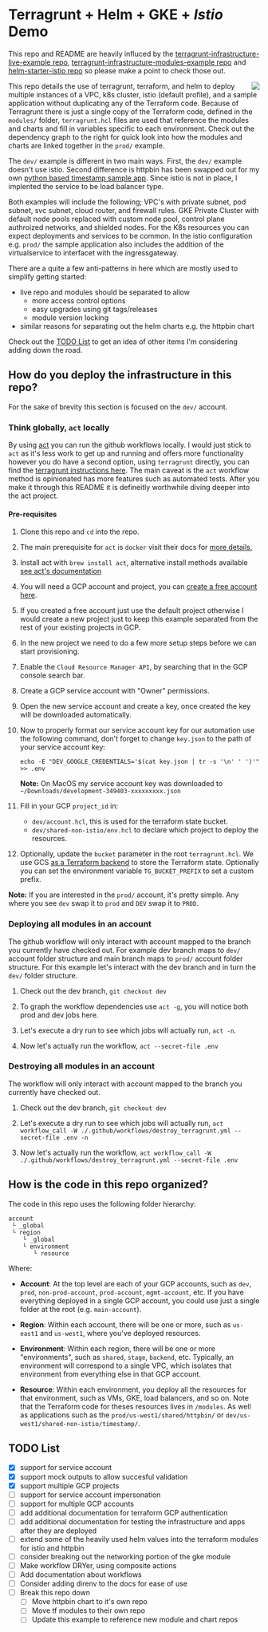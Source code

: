 # Terragrunt + Helm + GKE + _Istio_ Demo

This repo and README are heavily influced by the [terragrunt-infrastructure-live-example repo](https://github.com/gruntwork-io/terragrunt-infrastructure-live-example), [terragrunt-infrastructure-modules-example
repo](https://github.com/gruntwork-io/terragrunt-infrastructure-modules-example) and [helm-starter-istio repo](https://github.com/salesforce/helm-starter-istio) so please make a point to check those out.

<img align="right" src="https://i.imgur.com/6cM2eUU.png">

This repo details the use of terragrunt, terraform, and helm to
deploy multiple instances of a VPC, k8s cluster, istio (default profile), and a sample application without duplicating any of the Terraform code. Because of Terragrunt there is just a single copy of
the Terraform code, defined in the `modules/` folder, `terragrunt.hcl` files are used that reference the modules and charts and fill in variables specific to each
environment. Check out the dependency graph to the right for quick look into how the modules and charts are linked together in the `prod/` example. 

The `dev/` example is different in two main ways. First, the `dev/` example doesn't use istio. Second difference is httpbin has been swapped out for my own [python based timestamp sample app](https://github.com/masterrrp/timestamp). Since istio is not in place, I implented the service to be load balancer type.

Both examples will include the following; VPC's with private subnet, pod subnet, svc subnet, cloud router, and firewall rules. GKE Private Cluster with default node pools replaced with custom node pool, control plane authroized networks, and shielded nodes. For the K8s resources you can expect deployments and services to be common. In the istio configuration e.g. `prod/` the sample application also includes the addition of the virtualservice to interfacet with the ingressgateway. 

There are a quite a few anti-patterns in here which are mostly used to simplify getting started:
- live repo and modules should be separated to allow 
  - more access control options
  - easy upgrades using git tags/releases
  - module version locking
- similar reasons for separating out the helm charts e.g. the httpbin chart
  
Check out the [TODO List](#TODO-List) to get an idea of other items I'm considering adding down the road.

<!-- <br clear="right"/> -->

## How do you deploy the infrastructure in this repo?

For the sake of brevity this section is focused on the `dev/` account. 

### Think globally, `act` locally

By using [act](https://github.com/nektos/act) you can  run the github workflows locally. I would just stick to `act` as it's less work to get up and running and offers more functionality however you do have a second option, using `terragrunt` directly, you can find the [terragrunt instructions here](TERRAGRUNT.md). The main caveat is the `act` workflow method is opinionated has more features such as automated tests. After you make it through this README it is defineitly worthwhile diving deeper into the act project. 

#### Pre-requisites

1. Clone this repo and `cd` into the repo.
   
2. The main prerequisite for `act` is `docker` visit their docs for [more details.](https://github.com/nektos/act#necessary-prerequisites-for-running-act)

3. Install act with `brew install act`, alternative install methods available [see act's documentation](https://github.com/nektos/act#installation-through-package-managers)

4. You will need a GCP account and project, you can [create a free account here](https://cloud.google.com/free).

5. If you created a free account just use the default project otherwise I would create a new project just to keep this example separated from the rest of your existing projects in GCP.

6. In the new project we need to do a few more setup steps before we can start provisioning. 
   
7. Enable the `Cloud Resource Manager API`, by searching that in the GCP console search bar.

8. Create a GCP service account with "Owner" permissions.
   
9. Open the new service account and create a key, once created the key will be downloaded automatically.

10. Now to properly format our service account key for our automation use the following command, don't forget to change `key.json` to the path of your service account key:
      ```
      echo -E "DEV_GOOGLE_CREDENTIALS='$(cat key.json | tr -s '\n' ' ')'" >> .env
      ```
      **Note:** On MacOS my service account key was downloaded to `~/Downloads/development-349403-xxxxxxxxx.json`

11. Fill in your GCP `project_id` in:
    - `dev/account.hcl`, this is used for the terraform state bucket.
    - `dev/shared-non-istio/env.hcl` to declare which project to deploy the resources.

11. Optionally, update the `bucket` parameter in the root `terragrunt.hcl`. We use GCS [as a Terraform
   backend](https://www.terraform.io/docs/backends/types/gcs.html) to store the
   Terraform state. Optionally you can
   set the environment variable `TG_BUCKET_PREFIX` to set a custom prefix.

**Note:** If you are interested in the `prod/` account, it's pretty simple. Any where you see `dev` swap it to `prod` and `DEV` swap it to `PROD`.

### Deploying all modules in an account

The github workflow will only interact with account mapped to the branch you currently have checked out. For example dev branch maps to `dev/` account folder structure and main branch maps to `prod/` account folder structure. For this example let's interact with the dev branch and in turn the `dev/` folder structure.

1. Check out the dev branch, `git checkout dev`
   
2. To graph the workflow dependencies use `act -g`, you will notice both prod and dev jobs here.
   
3. Let's execute a dry run to see which jobs will actually run, `act -n`. 
   
4. Now let's actually run the workflow, `act --secret-file .env`

### Destroying all modules in an account

The workflow will only interact with account mapped to the branch you currently have checked out.

1. Check out the dev branch, `git checkout dev`
   
2. Let's execute a dry run to see which jobs will actually run, `act workflow_call -W ./.github/workflows/destroy_terragrunt.yml --secret-file .env -n`
   
3. Now let's actually run the workflow, `act workflow_call -W ./.github/workflows/destroy_terragrunt.yml --secret-file .env`



## How is the code in this repo organized?

The code in this repo uses the following folder hierarchy:

```
account
 └ _global
 └ region
    └ _global
    └ environment
       └ resource
```

Where:

* **Account**: At the top level are each of your GCP accounts, such as `dev`, `prod`, `non-prod-account`, `prod-account`, `mgmt-account`,
  etc. If you have everything deployed in a single GCP account, you could use just a single folder at the root (e.g.
  `main-account`).

* **Region**: Within each account, there will be one or more, such as
  `us-east1` and `us-west1`, where you've deployed resources.

* **Environment**: Within each region, there will be one or more "environments", such as `shared`, `stage`, `backend`, etc. Typically,
  an environment will correspond to a single VPC, which
  isolates that environment from everything else in that GCP account.

* **Resource**: Within each environment, you deploy all the resources for that environment, such as VMs, GKE, load balancers, and so on. Note that the Terraform code for theses resources lives in `/modules`. As well as applications such as the `prod/us-west1/shared/httpbin/` or `dev/us-west1/shared-non-istio/timestamp/`.

## TODO List
- [x] support for service account
- [x] support mock outputs to allow succesful validation
- [x] support multiple GCP projects
- [ ] support for service account impersonation
- [ ] support for multiple GCP accounts
- [ ] add additional documentation for terraform GCP authentication
- [ ] add additional documentation for testing the infrastructure and apps after they are deployed
- [ ] extend some of the heavily used helm values into the terraform modules for istio and httpbin
- [ ] consider breaking out the networking portion of the gke module
- [ ] Make workflow DRYer, using composite actions
- [ ] Add documentation about workflows
- [ ] Consider adding direnv to the docs for ease of use
- [ ] Break this repo down
  - [ ] Move httpbin chart to it's own repo
  - [ ] Move tf modules to their own repo
  - [ ] Update this example to reference new module and chart repos